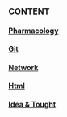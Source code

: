 ### CONTENT
#### [Pharmacology](/pharmacology/pharmacology.html)
#### [Git](/learngit/learngit.html)
#### [Network](/network/network.html)
#### [Html](/html/html.html)
#### [Idea & Tought](/other/other.html)
